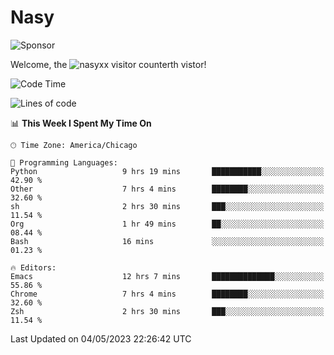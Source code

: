 # Nasy

<!--
<p align="center">
<img height="200" src="https://github-readme-stats.vercel.app/api?username=nasyxx&count_private=true&show_icons=true&theme=dracula&include_all_commits=true"/>
<img height="200" src="https://github-readme-stats.vercel.app/api/top-langs/?username=nasyxx&theme=dracula&hide=html,jupyter+notebook&count_private=true&show_icons=true"/>
</p>

  
----------------
-->

![Sponsor](https://img.shields.io/static/v1.svg?label=Sponsor&message=%E2%9D%A4&logo=GitHub&style=flat&color=pink)
 
Welcome, the ![nasyxx visitor counter](https://count.getloli.com/get/@nasyxx?theme=rule34)th vistor!
 
<!--START_SECTION:waka-->
![Code Time](http://img.shields.io/badge/Code%20Time-3%2C483%20hrs%2029%20mins-blue)

![Lines of code](https://img.shields.io/badge/From%20Hello%20World%20I%27ve%20Written-6.2%20million%20lines%20of%20code-blue)

📊 **This Week I Spent My Time On** 

```text
🕑︎ Time Zone: America/Chicago

💬 Programming Languages: 
Python                   9 hrs 19 mins       ███████████░░░░░░░░░░░░░░   42.90 % 
Other                    7 hrs 4 mins        ████████░░░░░░░░░░░░░░░░░   32.60 % 
sh                       2 hrs 30 mins       ███░░░░░░░░░░░░░░░░░░░░░░   11.54 % 
Org                      1 hr 49 mins        ██░░░░░░░░░░░░░░░░░░░░░░░   08.44 % 
Bash                     16 mins             ░░░░░░░░░░░░░░░░░░░░░░░░░   01.23 % 

🔥 Editors: 
Emacs                    12 hrs 7 mins       ██████████████░░░░░░░░░░░   55.86 % 
Chrome                   7 hrs 4 mins        ████████░░░░░░░░░░░░░░░░░   32.60 % 
Zsh                      2 hrs 30 mins       ███░░░░░░░░░░░░░░░░░░░░░░   11.54 % 
```


 Last Updated on 04/05/2023 22:26:42 UTC
<!--END_SECTION:waka-->

<!-- ![visitors](https://visitor-badge.laobi.icu/badge?page_id=nasyxx.nasyxx) -->
